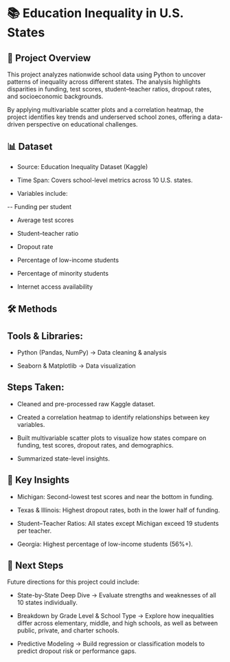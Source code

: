 # 📚 Education Inequality in U.S. States
## 📖 Project Overview

This project analyzes nationwide school data using Python to uncover patterns of inequality across different states. The analysis highlights disparities in funding, test scores, student–teacher ratios, dropout rates, and socioeconomic backgrounds.

By applying multivariable scatter plots and a correlation heatmap, the project identifies key trends and underserved school zones, offering a data-driven perspective on educational challenges.

## 📊 Dataset

- Source: Education Inequality Dataset (Kaggle)

- Time Span: Covers school-level metrics across 10 U.S. states.

- Variables include:

-- Funding per student

- Average test scores

- Student–teacher ratio

- Dropout rate

- Percentage of low-income students

- Percentage of minority students

- Internet access availability

## 🛠️ Methods

## Tools & Libraries:

- Python (Pandas, NumPy) → Data cleaning & analysis

- Seaborn & Matplotlib → Data visualization

## Steps Taken:

- Cleaned and pre-processed raw Kaggle dataset.

- Created a correlation heatmap to identify relationships between key variables.

- Built multivariable scatter plots to visualize how states compare on funding, test scores, dropout rates, and demographics.

- Summarized state-level insights.

## 🔑 Key Insights

- Michigan: Second-lowest test scores and near the bottom in funding.

- Texas & Illinois: Highest dropout rates, both in the lower half of funding.

- Student–Teacher Ratios: All states except Michigan exceed 19 students per teacher.

- Georgia: Highest percentage of low-income students (56%+).

## 🚀 Next Steps

Future directions for this project could include:

- State-by-State Deep Dive → Evaluate strengths and weaknesses of all 10 states individually.

- Breakdown by Grade Level & School Type → Explore how inequalities differ across elementary, middle, and high schools, as well as between public, private, and charter schools.

- Predictive Modeling → Build regression or classification models to predict dropout risk or performance gaps.
